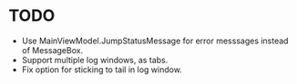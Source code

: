 # TODO
* Use MainViewModel.JumpStatusMessage for error messsages instead of MessageBox.
* Support multiple log windows, as tabs.
* Fix option for sticking to tail in log window.
